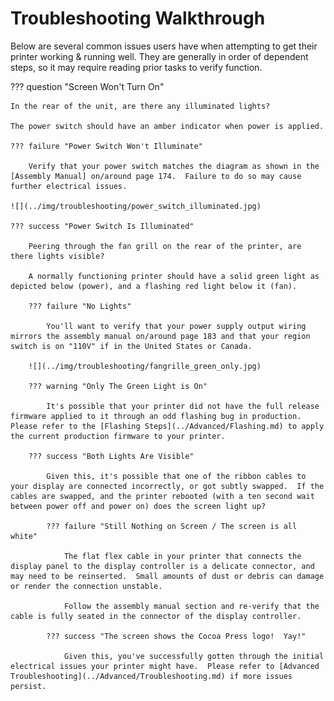 # Troubleshooting Walkthrough

Below are several common issues users have when attempting to get their printer working & running well.  They are generally in order of dependent steps, so it may require reading prior tasks to verify function.

??? question "Screen Won't Turn On"

    In the rear of the unit, are there any illuminated lights?

    The power switch should have an amber indicator when power is applied.

    ??? failure "Power Switch Won't Illuminate"

        Verify that your power switch matches the diagram as shown in the [Assembly Manual] on/around page 174.  Failure to do so may cause further electrical issues.

    ![](../img/troubleshooting/power_switch_illuminated.jpg)

    ??? success "Power Switch Is Illuminated"

        Peering through the fan grill on the rear of the printer, are there lights visible?  

        A normally functioning printer should have a solid green light as depicted below (power), and a flashing red light below it (fan).   

        ??? failure "No Lights"

            You'll want to verify that your power supply output wiring mirrors the assembly manual on/around page 183 and that your region switch is on "110V" if in the United States or Canada.

        ![](../img/troubleshooting/fangrille_green_only.jpg)

        ??? warning "Only The Green Light is On"
        
            It's possible that your printer did not have the full release firmware applied to it through an odd flashing bug in production.  Please refer to the [Flashing Steps](../Advanced/Flashing.md) to apply the current production firmware to your printer.

        ??? success "Both Lights Are Visible"

            Given this, it's possible that one of the ribbon cables to your display are connected incorrectly, or got subtly swapped.  If the cables are swapped, and the printer rebooted (with a ten second wait between power off and power on) does the screen light up?

            ??? failure "Still Nothing on Screen / The screen is all white"

                The flat flex cable in your printer that connects the display panel to the display controller is a delicate connector, and may need to be reinserted.  Small amounts of dust or debris can damage or render the connection unstable.
                
                Follow the assembly manual section and re-verify that the cable is fully seated in the connector of the display controller.

            ??? success "The screen shows the Cocoa Press logo!  Yay!"

                Given this, you've successfully gotten through the initial electrical issues your printer might have.  Please refer to [Advanced Troubleshooting](../Advanced/Troubleshooting.md) if more issues persist.

